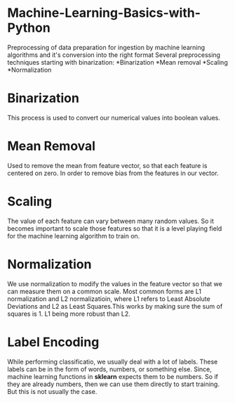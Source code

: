 # Machine-Learning-Basics-with-Python
Preprocessing of data preparation for ingestion by machine learning algorithms and it's conversion into the right format
Several preprocessing techniques starting with binarization:
*Binarization
*Mean removal
*Scaling
*Normalization

# Binarization
This process is used to convert our numerical values into boolean values.

# Mean Removal
Used to remove the mean from feature vector, so that each feature is centered on zero. In order to remove bias from the features
in our vector.

# Scaling 
The value of each feature can vary between many random values. So it becomes important to scale those features so that it is a level playing field for the machine learning algorithm to train on.

# Normalization
We use normalization to modify the values in the feature vector so that we can measure them on a common scale. Most common forms are L1 normalization and L2 normalizatioin, where L1 refers to Least Absolute Deviations and L2 as Least Squares.This works by making sure the sum of squares is 1. L1 being more robust than L2.


# Label Encoding
While performing classificatio, we usually deal with a lot of labels. These labels can be in the form of words, numbers, or something else. Since, machine learning functions in **sklearn** expects them to be numbers. So if they are already numbers, then we can use them directly to start training. But this is not usually the case.
